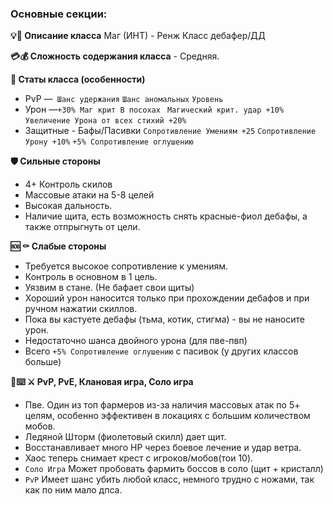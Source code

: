 ### Основные секции:
**💡📖 Описание класса**
Маг (ИНТ) - Ренж Класс дебафер/ДД

**💳💰 Сложность содержания класса** - Средняя. 

**🔴 Статы класса (особенности)**   
* PvP —` Шанс удержания` `Шанс аномальных` `Уровень`
* Урон —`+30% Маг крит В посохах ` `Магический крит. удар +10%` `Увеличение Урона от всех стихий +20%` 
* Защитные - Бафы/Пасивки `Сопротивление Умениям +25` `Сопротивление Урону +10%` `+5% Сопротивление оглушению`

**🛡️ Сильные стороны**  
* 4+ Контроль скилов
* Массовые атаки на 5-8 целей
* Высокая дальность. 
* Наличие щита, есть возможность снять красные-фиол дебафы, а также отпрыгнуть от цели.

**🆘 ⚰️ Слабые стороны**  
* Требуется высокое сопротивление к умениям.
* Контроль в основном в 1 цель.
* Уязвим в стане. (Не бафает свои щиты)
* Хороший урон наносится только при прохождении дебафов  и при ручном нажатии скиллов.
* Пока вы кастуете дебафы (тьма, котик, стигма) - вы не наносите урон.
* Недостаточно шанса двойного урона (для пве-пвп)
* Всего `+5% Сопротивление оглушению` с пасивок (у других классов больше)

**🔋⌨️ ⚔️ PvP, PvE, Клановая игра, Соло игра**  
* Пве. Один из топ фармеров из-за наличия массовых атак по 5+ целям, особенно эффективен в локациях с большим количеством мобов.
* Ледяной Шторм (фиолетовый скилл) дает щит.
* Восстанавливает много HP через боевое лечение и удар ветра.
* Хаос теперь снимает крест с игроков/мобов(тои 10).
* `Соло Игра` Может пробовать фармить боссов в соло (щит + кристалл)  
* `PvP` Имеет шанс убить любой класс, немного трудно с ножами, так как по ним мало дпса.